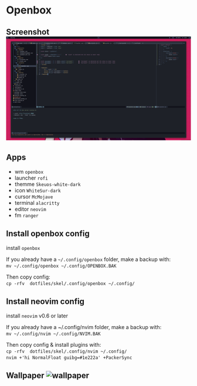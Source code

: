 # Openbox

## Screenshot ![screenshot](s.png "Screenshot 1")


## Apps
- wm `openbox`
- launcher `rofi`
- themme `Skeuos-white-dark`
- icon `WhiteSur-dark`
- cursor `McMojave`
- terminal `alacritty`
- editor `neovim`
- fm `ranger`


## Install openbox config
install ```openbox```

If you already have a `~/.config/openbox` folder, make a backup with: <br/>
`mv ~/.config/openbox ~/.config/OPENBOX.BAK`

Then copy config: <br/>
`cp -rfv  dotfiles/skel/.config/openbox ~/.config/`


## Install neovim config
install `neovim` v0.6 or later

If you already have a ~/.config/nvim folder, make a backup with: <br/>
`mv ~/.config/nvim ~/.config/NVIM.BAK`

Then copy config & install plugins with: <br/>
`cp -rfv  dotfiles/skel/.config/nvim ~/.config/` <br/>
``nvim +'hi NormalFloat guibg=#1e222a' +PackerSync``


## Wallpaper ![wallpaper](etc/skel/blood.png)
